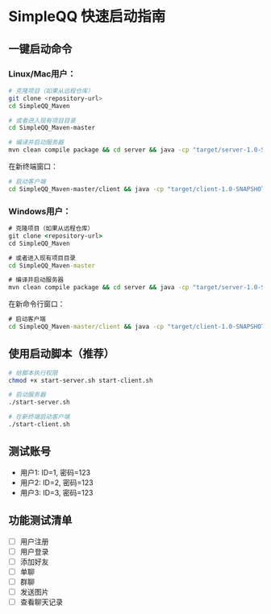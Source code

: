 # SimpleQQ 快速启动指南

## 一键启动命令

### Linux/Mac用户：

```bash
# 克隆项目（如果从远程仓库）
git clone <repository-url>
cd SimpleQQ_Maven

# 或者进入现有项目目录
cd SimpleQQ_Maven-master

# 编译并启动服务器
mvn clean compile package && cd server && java -cp "target/server-1.0-SNAPSHOT.jar:../common/target/common-1.0-SNAPSHOT.jar" com.simpleqq.server.Server
```

在新终端窗口：
```bash
# 启动客户端
cd SimpleQQ_Maven-master/client && java -cp "target/client-1.0-SNAPSHOT.jar:../common/target/common-1.0-SNAPSHOT.jar" com.simpleqq.client.LoginWindow
```

### Windows用户：

```cmd
# 克隆项目（如果从远程仓库）
git clone <repository-url>
cd SimpleQQ_Maven

# 或者进入现有项目目录
cd SimpleQQ_Maven-master

# 编译并启动服务器
mvn clean compile package && cd server && java -cp "target/server-1.0-SNAPSHOT.jar;../common/target/common-1.0-SNAPSHOT.jar" com.simpleqq.server.Server
```

在新命令行窗口：
```cmd
# 启动客户端
cd SimpleQQ_Maven-master/client && java -cp "target/client-1.0-SNAPSHOT.jar;../common/target/common-1.0-SNAPSHOT.jar" com.simpleqq.client.LoginWindow
```

## 使用启动脚本（推荐）

```bash
# 给脚本执行权限
chmod +x start-server.sh start-client.sh

# 启动服务器
./start-server.sh

# 在新终端启动客户端
./start-client.sh
```

## 测试账号

- 用户1: ID=1, 密码=123
- 用户2: ID=2, 密码=123  
- 用户3: ID=3, 密码=123

## 功能测试清单

- [ ] 用户注册
- [ ] 用户登录
- [ ] 添加好友
- [ ] 单聊
- [ ] 群聊
- [ ] 发送图片
- [ ] 查看聊天记录